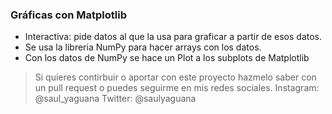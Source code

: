 ### Gráficas con Matplotlib

- Interactiva: pide datos al que la usa para graficar a partir de esos datos.
- Se usa la libreria NumPy para hacer arrays con los datos.
- Con los datos de NumPy se hace un Plot a los subplots de Matplotlib

> Si quieres contirbuir o aportar con este proyecto hazmelo saber con un pull request o
> puedes seguirme en mis redes sociales.
> Instagram: @saul_yaguana
> Twitter: @saulyaguana
